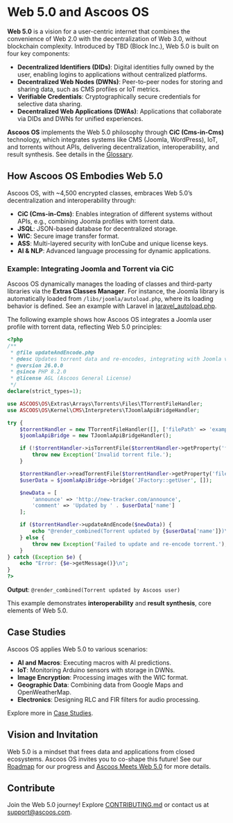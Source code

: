 # Web 5.0 and Ascoos OS

**Web 5.0** is a vision for a user-centric internet that combines the convenience of Web 2.0 with the decentralization of Web 3.0, without blockchain complexity. Introduced by TBD (Block Inc.), Web 5.0 is built on four key components:

- **Decentralized Identifiers (DIDs)**: Digital identities fully owned by the user, enabling logins to applications without centralized platforms.
- **Decentralized Web Nodes (DWNs)**: Peer-to-peer nodes for storing and sharing data, such as CMS profiles or IoT metrics.
- **Verifiable Credentials**: Cryptographically secure credentials for selective data sharing.
- **Decentralized Web Applications (DWAs)**: Applications that collaborate via DIDs and DWNs for unified experiences.

**Ascoos OS** implements the Web 5.0 philosophy through **CiC (Cms-in-Cms)** technology, which integrates systems like CMS (Joomla, WordPress), IoT, and torrents without APIs, delivering decentralization, interoperability, and result synthesis. See details in the [Glossary](./GLOSSARY.md#interpretation--integration).

## How Ascoos OS Embodies Web 5.0
Ascoos OS, with ~4,500 encrypted classes, embraces Web 5.0’s decentralization and interoperability through:

- **CiC (Cms-in-Cms)**: Enables integration of different systems without APIs, e.g., combining Joomla profiles with torrent data.
- **JSQL**: JSON-based database for decentralized storage.
- **WIC**: Secure image transfer format.
- **ASS**: Multi-layered security with IonCube and unique license keys.
- **AI & NLP**: Advanced language processing for dynamic applications.

### Example: Integrating Joomla and Torrent via CiC
Ascoos OS dynamically manages the loading of classes and third-party libraries via the **Extras Classes Manager**. For instance, the Joomla library is automatically loaded from `/libs/joomla/autoload.php`, where its loading behavior is defined. See an example with Laravel in [laravel_autoload.php](examples/case-studies/integration/laravel/autoload/laravel_autoload.php).

The following example shows how Ascoos OS integrates a Joomla user profile with torrent data, reflecting Web 5.0 principles:

```php
<?php
/**
 * @file updateAndEncode.php
 * @desc Updates torrent data and re-encodes, integrating with Joomla via CiC for Web 5.0 interoperability.
 * @version 26.0.0
 * @since PHP 8.2.0
 * @license AGL (Ascoos General License)
 */
declare(strict_types=1);

use ASCOOS\OS\Extras\Arrays\Torrents\Files\TTorrentFileHandler;
use ASCOOS\OS\Kernel\CMS\Interpreters\TJoomlaApiBridgeHandler;

try {
    $torrentHandler = new TTorrentFileHandler([], ['filePath' => 'example.torrent']);
    $joomlaApiBridge = new TJoomlaApiBridgeHandler();

    if (!$torrentHandler->isTorrentFile($torrentHandler->getProperty('filePath'))) {
        throw new Exception('Invalid torrent file.');
    }

    $torrentHandler->readTorrentFile($torrentHandler->getProperty('filePath'));
    $userData = $joomlaApiBridge->bridge('JFactory::getUser', []);

    $newData = [
        'announce' => 'http://new-tracker.com/announce',
        'comment' => 'Updated by ' . $userData['name']
    ];

    if ($torrentHandler->updateAndEncode($newData)) {
        echo "@render_combined(Torrent updated by {$userData['name']})\n";
    } else {
        throw new Exception('Failed to update and re-encode torrent.');
    }
} catch (Exception $e) {
    echo "Error: {$e->getMessage()}\n";
}
?>
```

**Output**: `@render_combined(Torrent updated by Ascoos user)`

This example demonstrates **interoperability** and **result synthesis**, core elements of Web 5.0.

## Case Studies
Ascoos OS applies Web 5.0 to various scenarios:
- **AI and Macros**: Executing macros with AI predictions.
- **IoT**: Monitoring Arduino sensors with storage in DWNs.
- **Image Encryption**: Processing images with the WIC format.
- **Geographic Data**: Combining data from Google Maps and OpenWeatherMap.
- **Electronics**: Designing RLC and FIR filters for audio processing.

Explore more in [Case Studies](examples/case-studies/README.md).

## Vision and Invitation
Web 5.0 is a mindset that frees data and applications from closed ecosystems. Ascoos OS invites you to co-shape this future! See our [Roadmap](./ROADMAP.md) for our progress and [Ascoos Meets Web 5.0](https://os.ascoos.com/docs/articles/ascoos-meets-web5.html) for more details.

## Contribute
Join the Web 5.0 journey! Explore [CONTRIBUTING.md](./CONTRIBUTING.md) or contact us at [support@ascoos.com](mailto:support@ascoos.com).
